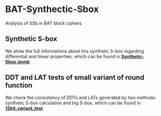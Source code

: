 # BAT-Synthectic-Sbox
Analysis of SSb in BAT block ciphers

## Synthetic S-box
We show the full informations about this synthetic S-box regarding differential and linear properties, which can be found in **[Synthetic-Sbox.ipynb](https://github.com/bat-team/BAT-Security-Analysis/blob/master/Synthetic-Sbox.ipynb)**.

## DDT and LAT tests of small variant of round function
We check the consistency of DDTs and LATs generated by two methods: synthetic S-box calculation and big S-box, which can be found in **[12bit\_variant\_test](https://github.com/bat-team/BAT-Security-Analysis/blob/master/12bit_variant_test)**.
